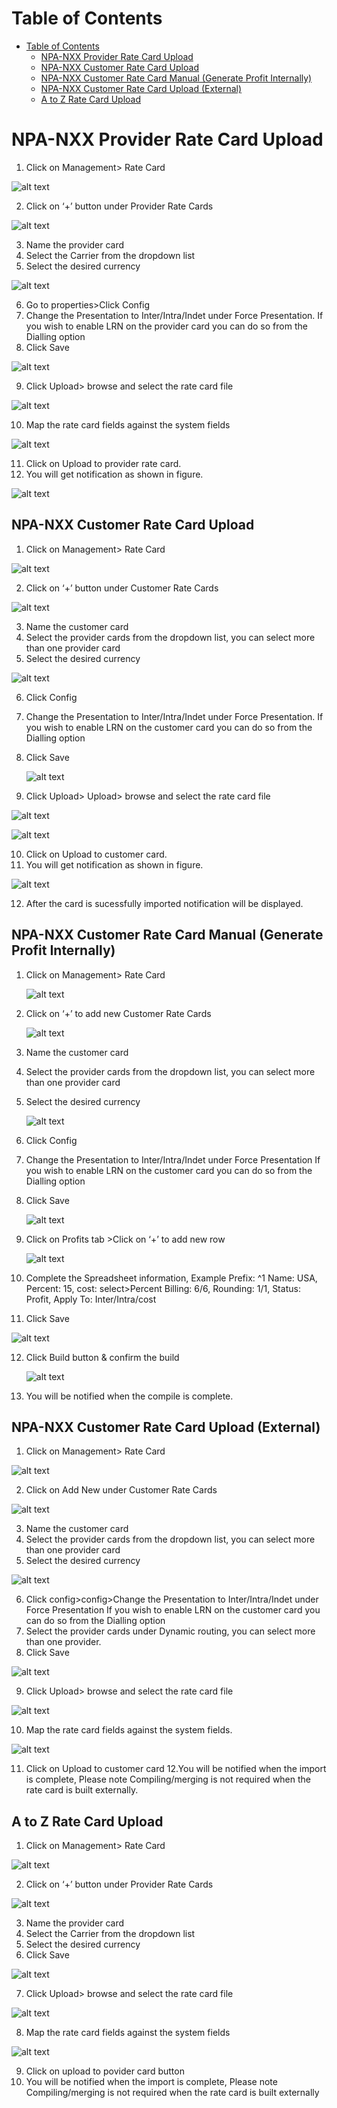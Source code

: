 # Table of Contents

* [Table of Contents](#table-of-contents)
  * [NPA-NXX Provider Rate Card Upload](#npa-nxx-provider-rate-card-upload)
  * [NPA-NXX Customer Rate Card Upload](#npa-nxx-customer-rate-card-upload)
  * [NPA-NXX Customer Rate Card Manual (Generate Profit Internally)](#npa-nxx-customer-rate-card-manual-generate-profit-internally)
  * [NPA-NXX Customer Rate Card Upload (External)](#npa-nxx-customer-rate-card-upload-external)
  * [A to Z Rate Card Upload](#a-to-z-rate-card-upload)


# NPA-NXX Provider Rate Card Upload

1. Click on Management> Rate Card

  ![alt text][pcard-1] 

2. Click on ‘+’ button under Provider Rate Cards

  ![alt text][pcard-2]

3. Name the provider card
4. Select the Carrier from the dropdown list
5. Select the desired currency

  ![alt text][pcard-3]

6. Go to properties>Click Config
7. Change the Presentation to Inter/Intra/Indet under Force Presentation. If you wish to enable LRN on the provider card you can do so      from the Dialling option
8. Click Save

  ![alt text][pcard-4]

9. Click Upload> browse and select the rate card file

  ![alt text][pcard-5]
  
10. Map the rate card fields against the system fields

  ![alt text][pcard-6]

11. Click on Upload to provider rate card.
12. You will get notification as shown in figure.

![alt text][pcard-7]


## NPA-NXX Customer Rate Card Upload

1. Click on Management> Rate Card

  ![alt text][ccard-1] 

2. Click on ‘+’ button under Customer Rate Cards

  ![alt text][ccard-2] 

3. Name the customer card
4. Select the provider cards from the dropdown list, you can select more than one provider card
5. Select the desired currency

  ![alt text][ccard-3] 

6. Click Config
7. Change the Presentation to Inter/Intra/Indet under Force Presentation.
  If you wish to enable LRN on the customer card you can do so from the Dialling option
8. Click Save

   ![alt text][ccard-4]

9. Click Upload> Upload> browse and select the rate card file

 ![alt text][ccard-5] 
  
 ![alt text][ccard-6] 

10. Click on Upload to customer card. 
11. You will get notification as shown in figure.

 ![alt text][ccard-7] 

12. After the card is sucessfully imported notification will be displayed.

## NPA-NXX Customer Rate Card Manual (Generate Profit Internally)

1. Click on Management> Rate Card
     
     ![alt text][ccard-8] 

2. Click on ‘+’ to add new Customer Rate Cards
                       
     ![alt text][ccard-9] 
                       
3. Name the customer card
4. Select the provider cards from the dropdown list, you can select more than one provider card
5. Select the desired currency
        
     ![alt text][ccard-10] 
         
6. Click Config
7. Change the Presentation to Inter/Intra/Indet under Force Presentation If you wish to enable LRN on the customer card you can do so
   from the Dialling option
8. Click Save
   
   ![alt text][ccard-11] 
   
9. Click on Profits tab >Click on ‘+’ to add new row
   
   ![alt text][ccard-12] 
   
10. Complete the Spreadsheet information, Example Prefix: ^1 Name: USA, Percent: 15, cost: select>Percent Billing: 6/6, Rounding: 1/1,       Status: Profit, Apply To: Inter/Intra/cost
11. Click Save
   
   ![alt text][ccard-13] 
   
12. Click Build button & confirm the build
    
    ![alt text][ccard-14] 

13. You will be notified when the compile is complete.


## NPA-NXX Customer Rate Card Upload (External)

1. Click on Management> Rate Card

![alt text][ccard-15] 

2. Click on Add New under Customer Rate Cards

![alt text][ccard-16] 

3. Name the customer card
4. Select the provider cards from the dropdown list, you can select more than one provider card
5. Select the desired currency

![alt text][ccard-17] 

6. Click config>config>Change the Presentation to Inter/Intra/Indet under Force Presentation If you wish to enable LRN on the customer card you can do so from the Dialling option
7. Select the provider cards under Dynamic routing, you can select more than one provider.
8. Click Save

![alt text][ccard-18] 

9. Click Upload> browse and select the rate card file

![alt text][ccard-19] 

10. Map the rate card fields against the system fields.

![alt text][ccard-20] 

11. Click on Upload to customer card
12.You will be notified when the import is complete, Please note Compiling/merging is not required when the rate card is built externally.

## A to Z Rate Card Upload

1. Click on Management> Rate Card

![alt text][ccard-21] 

2. Click on ‘+’ button under Provider Rate Cards

![alt text][ccard-22] 

3. Name the provider card
4. Select the Carrier from the dropdown list
5. Select the desired currency
6. Click Save

![alt text][ccard-23] 

7. Click Upload> browse and select the rate card file

![alt text][ccard-24] 

8. Map the rate card fields against the system fields

![alt text][ccard-25] 

9. Click on upload to povider card button
10. You will be notified when the import is complete, Please note Compiling/merging is not required when the rate card is built externally



[pcard-1]: https://raw.githubusercontent.com/digipigeon/connexcs-user-docs/master/new-images/132.png "pcard-1"
[pcard-2]: https://raw.githubusercontent.com/digipigeon/connexcs-user-docs/master/new-images/133.png "pcard-2"
[pcard-3]: https://raw.githubusercontent.com/digipigeon/connexcs-user-docs/master/new-images/134.png "pcard-3"

[pcard-4]: https://raw.githubusercontent.com/digipigeon/connexcs-user-docs/master/new-images/135.png "pcard-4"
[pcard-5]: https://raw.githubusercontent.com/digipigeon/connexcs-user-docs/master/new-images/136.png "pcard-5"
[pcard-6]: https://raw.githubusercontent.com/digipigeon/connexcs-user-docs/master/new-images/137.png "pcard-6"
[pcard-7]: https://raw.githubusercontent.com/digipigeon/connexcs-user-docs/master/new-images/138.png "pcard-7"

[ccard-1]: https://raw.githubusercontent.com/digipigeon/connexcs-user-docs/master/new-images/139.png "ccard-1"
[ccard-2]: https://raw.githubusercontent.com/digipigeon/connexcs-user-docs/master/new-images/140.png "ccard-2"
[ccard-3]: https://raw.githubusercontent.com/digipigeon/connexcs-user-docs/master/new-images/141.png "ccard-3"
[ccard-4]: https://raw.githubusercontent.com/digipigeon/connexcs-user-docs/master/new-images/142.png "ccard-4"
[ccard-5]: https://raw.githubusercontent.com/digipigeon/connexcs-user-docs/master/new-images/143.png "ccard-5"
[ccard-6]: https://raw.githubusercontent.com/digipigeon/connexcs-user-docs/master/new-images/144.png "ccard-6"
[ccard-7]: https://raw.githubusercontent.com/digipigeon/connexcs-user-docs/master/new-images/145.png "ccard-7"

[ccard-8]: https://raw.githubusercontent.com/digipigeon/connexcs-user-docs/master/new-images/146.png "ccard-8"
[ccard-9]: https://raw.githubusercontent.com/digipigeon/connexcs-user-docs/master/new-images/147.png "ccard-9"
[ccard-10]: https://raw.githubusercontent.com/digipigeon/connexcs-user-docs/master/new-images/148.png "ccard-10"
[ccard-11]: https://raw.githubusercontent.com/digipigeon/connexcs-user-docs/master/new-images/149.png "ccard-11"
[ccard-12]: https://raw.githubusercontent.com/digipigeon/connexcs-user-docs/master/new-images/150.png "ccard-12"
[ccard-13]: https://raw.githubusercontent.com/digipigeon/connexcs-user-docs/master/new-images/151.png "ccard-13"
[ccard-14]: https://raw.githubusercontent.com/digipigeon/connexcs-user-docs/master/new-images/152.png "ccard-14"

[ccard-15]: https://raw.githubusercontent.com/digipigeon/connexcs-user-docs/master/new-images/153.png "ccard-15"
[ccard-16]: https://raw.githubusercontent.com/digipigeon/connexcs-user-docs/master/new-images/154.png "ccard-16"
[ccard-17]: https://raw.githubusercontent.com/digipigeon/connexcs-user-docs/master/new-images/155.png "ccard-17"
[ccard-18]: https://raw.githubusercontent.com/digipigeon/connexcs-user-docs/master/new-images/156.png "ccard-18"
[ccard-19]: https://raw.githubusercontent.com/digipigeon/connexcs-user-docs/master/new-images/157.png "ccard-19"
[ccard-20]: https://raw.githubusercontent.com/digipigeon/connexcs-user-docs/master/new-images/158.png "ccard-20"

[ccard-21]: https://raw.githubusercontent.com/digipigeon/connexcs-user-docs/master/new-images/159.png "ccard-21"
[ccard-22]: https://raw.githubusercontent.com/digipigeon/connexcs-user-docs/master/new-images/160.png "ccard-22"
[ccard-23]: https://raw.githubusercontent.com/digipigeon/connexcs-user-docs/master/new-images/161.png "ccard-23"
[ccard-24]: https://raw.githubusercontent.com/digipigeon/connexcs-user-docs/master/new-images/162.png "ccard-24"
[ccard-25]: https://raw.githubusercontent.com/digipigeon/connexcs-user-docs/master/new-images/163.png "ccard-25"


[map8]: https://raw.githubusercontent.com/digipigeon/connexcs-user-docs/master/new-img/map8.png "map8"
[map9]: https://raw.githubusercontent.com/digipigeon/connexcs-user-docs/master/new-img/map9.png "map9"
[map10]: https://raw.githubusercontent.com/digipigeon/connexcs-user-docs/master/new-img/map10.png "map10"
[map11]: https://raw.githubusercontent.com/digipigeon/connexcs-user-docs/master/new-img/map11.png "map11"
[map12]: https://raw.githubusercontent.com/digipigeon/connexcs-user-docs/master/new-img/map12.png "map12"



[map-giff]: https://raw.githubusercontent.com/digipigeon/connexcs-user-docs/master/new-img/map-giff.gif "map-giff"
